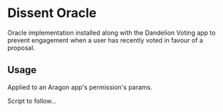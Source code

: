 # Dissent Oracle

Oracle implementation installed along with the Dandelion Voting app to prevent engagement when a user has recently voted in favour of a proposal.

## Usage

Applied to an Aragon app's permission's params.

Script to follow...